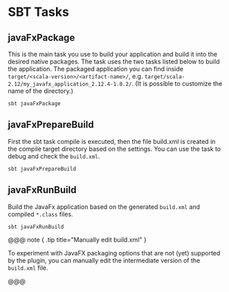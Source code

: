 # SBT Tasks

## javaFxPackage
This is the main task you use to build your application and build it into the desired native packages. The task uses the two tasks listed below to build the application. The packaged application you can find inside `target/<scala-version>/<artifact-name>/`, e.g.
`target/scala-2.12/my_javafx_application_2.12.4-1.0.2/`. (It is possible to customize the name of the directory.)
```shell
sbt javaFxPackage
```

## javaFxPrepareBuild
First the sbt task compile is executed, then the file build.xml is created in the compile target directory based on the settings. You can use the task to debug and check the `build.xml`.
```shell
sbt javaFxPrepareBuild
```

## javaFxRunBuild
Build the JavaFx application based on the generated `build.xml` and compiled `*.class` files.
```shell
sbt javaFxRunBuild
```

@@@ note { .tip title="Manually edit build.xml" }

To experiment with JavaFX packaging options that are not (yet) supported by the plugin, you can manually edit the intermediate version of the `build.xml` file.

@@@
